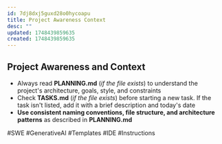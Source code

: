 ```yaml
---
id: 7dj8dxj5guxd28o0hycoapu
title: Project Awareness Context
desc: ""
updated: 1748439859635
created: 1748439859635
---
```


## Project Awareness and Context

- Always read **PLANNING.md** (_if the file exists_) to understand the project's architecture, goals, style, and constraints
- Check **TASKS.md** (_if the file exists_) before starting a new task. If the task isn't listed, add it with a brief description and today's date
- **Use consistent naming conventions, file structure, and architecture patterns** as described in **PLANNING.md**

#SWE #GenerativeAI #Templates #IDE #Instructions
